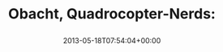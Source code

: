 ---
retweeted: false
source: <a href="http://tapbots.com/tweetbot" rel="nofollow">Tweetbot for iOS</a>
entities:
  hashtags: []
  symbols: []
  user_mentions: []
  urls:
  - url: http://t.co/0u3bZ0ne1k
    expanded_url: http://www.iwatchjax.com/pdfs/hobby_shops.pdf
    display_url: iwatchjax.com/pdfs/hobby_sho…
    indices:
    - '29'
    - '51'
display_text_range:
- '0'
- '51'
favorite_count: '0'
id_str: '335664571513724928'
truncated: false
retweet_count: '1'
id: '335664571513724928'
possibly_sensitive: false
created_at: Sat May 18 07:54:04 +0000 2013
favorited: false
full_text: 'Obacht, Quadrocopter-Nerds:'
lang: de
quote_url: http://www.iwatchjax.com/pdfs/hobby_shops.pdf
tags:
- pesos/twitter
date: '2013-05-18T07:54:04+00:00'
src: https://twitter.com/bascht/status/335664571513724928
original_url: https://twitter.com/bascht/status/335664571513724928
type: twitter_tweet
text: 'Obacht, Quadrocopter-Nerds:'
title: 'Obacht, Quadrocopter-Nerds:

  '

---
